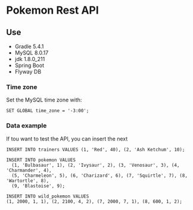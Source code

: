# Pokemon Rest API

## Use
* Gradle 5.4.1
* MySQL 8.0.17
* jdk 1.8.0_211
* Spring Boot
* Flyway DB

### Time zone
Set the MySQL time zone with:
```
SET GLOBAL time_zone = '-3:00';
```

### Data example
If tou want to test the API, you can insert the next
```
INSERT INTO trainers VALUES (1, 'Red', 40), (2, 'Ash Ketchum', 10);

INSERT INTO pokemon VALUES
  (1, 'Bulbasaur', 1), (2, 'Ivysaur', 2), (3, 'Venosaur', 3), (4, 'Charmander', 4),
  (5, 'Charmeleon', 5), (6, 'Charizard', 6), (7, 'Squirtle', 7), (8, 'Wartortle', 8),
  (9, 'Blastoise', 9);

INSERT INTO wild_pokemon VALUES
(1, 2000, 1, 1), (2, 2100, 4, 2), (7, 2000, 7, 1), (8, 600, 1, 2);
```